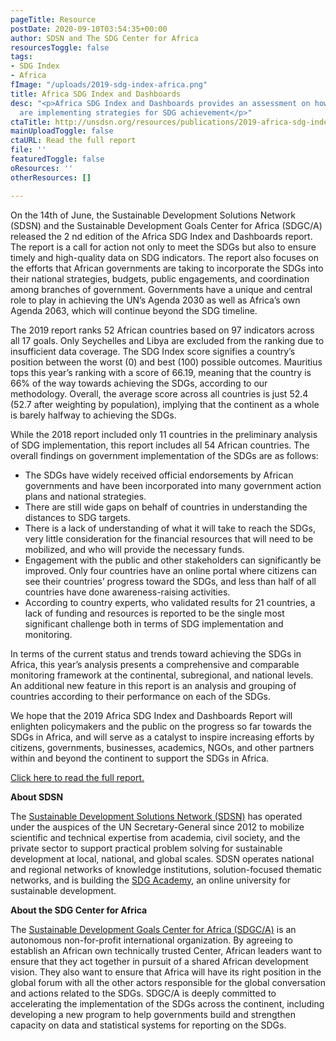 ```yaml
---
pageTitle: Resource
postDate: 2020-09-10T03:54:35+00:00
author: SDSN and The SDG Center for Africa
resourcesToggle: false
tags:
- SDG Index
- Africa
fImage: "/uploads/2019-sdg-index-africa.png"
title: Africa SDG Index and Dashboards
desc: "<p>Africa SDG Index and Dashboards provides an assessment on how African governments
  are implementing strategies for SDG achievement</p>"
ctaTitle: http://unsdsn.org/resources/publications/2019-africa-sdg-index-and-dashboards-report/
mainUploadToggle: false
ctaURL: Read the full report
file: ''
featuredToggle: false
oResources: ''
otherResources: []

---
```

On the 14th of June, the Sustainable Development Solutions Network (SDSN) and the Sustainable Development Goals Center for Africa (SDGC/A) released the 2 nd edition of the Africa SDG Index and Dashboards report. The report is a call for action not only to meet the SDGs but also to ensure timely and high-quality data on SDG indicators. The report also focuses on the efforts that African governments are taking to incorporate the SDGs into their national strategies, budgets, public engagements, and coordination among branches of government. Governments have a unique and central role to play in achieving the UN’s Agenda 2030 as well as Africa’s own Agenda 2063, which will continue beyond the SDG timeline.

The 2019 report ranks 52 African countries based on 97 indicators across all 17 goals. Only Seychelles and Libya are excluded from the ranking due to insufficient data coverage. The SDG Index score signifies a country’s position between the worst (0) and best (100) possible outcomes. Mauritius tops this year’s ranking with a score of 66.19, meaning that the country is 66% of the way towards achieving the SDGs, according to our methodology. Overall, the average score across all countries is just 52.4 (52.7 after weighting by population), implying that the continent as a whole is barely halfway to achieving the SDGs.

While the 2018 report included only 11 countries in the preliminary analysis of SDG implementation, this report includes all 54 African countries. The overall findings on government implementation of the SDGs are as follows:

* The SDGs have widely received official endorsements by African governments and have been incorporated into many government action plans and national strategies.
* There are still wide gaps on behalf of countries in understanding the distances to SDG targets.
* There is a lack of understanding of what it will take to reach the SDGs, very little consideration for the financial resources that will need to be mobilized, and who will provide the necessary funds.
* Engagement with the public and other stakeholders can significantly be improved. Only four countries have an online portal where citizens can see their countries’ progress toward the SDGs, and less than half of all countries have done awareness-raising activities.
* According to country experts, who validated results for 21 countries, a lack of funding and resources is reported to be the single most significant challenge both in terms of SDG implementation and monitoring.

In terms of the current status and trends toward achieving the SDGs in Africa, this year’s analysis presents a comprehensive and comparable monitoring framework at the continental, subregional, and national levels. An additional new feature in this report is an analysis and grouping of countries according to their performance on each of the SDGs.

We hope that the 2019 Africa SDG Index and Dashboards Report will enlighten policymakers and the public on the progress so far towards the SDGs in Africa, and will serve as a catalyst to inspire increasing efforts by citizens, governments, businesses, academics, NGOs, and other partners within and beyond the continent to support the SDGs in Africa.

[Click here to read the full report.](http://unsdsn.org/resources/publications/2019-africa-sdg-index-and-dashboards-report/)

**About SDSN**

The [Sustainable Development Solutions Network (SDSN)](http://unsdsn.org/ "Link: http://unsdsn.org/") has operated under the auspices of the UN Secretary-General since 2012 to mobilize scientific and technical expertise from academia, civil society, and the private sector to support practical problem solving for sustainable development at local, national, and global scales. SDSN operates national and regional networks of knowledge institutions, solution-focused thematic networks, and is building the [SDG Academy](http://sdgacademy.org/ "Link: http://sdgacademy.org/"), an online university for sustainable development.

**About the SDG Center for Africa**

The [Sustainable Development Goals Center for Africa (SDGC/A)](https://sdgcafrica.org/) is an autonomous non-for-profit international organization. By agreeing to establish an African own technically trusted Center, African leaders want to ensure that they act together in pursuit of a shared African development vision. They also want to ensure that Africa will have its right position in the global forum with all the other actors responsible for the global conversation and actions related to the SDGs. SDGC/A is deeply committed to accelerating the implementation of the SDGs across the continent, including developing a new program to help governments build and strengthen capacity on data and statistical systems for reporting on the SDGs.